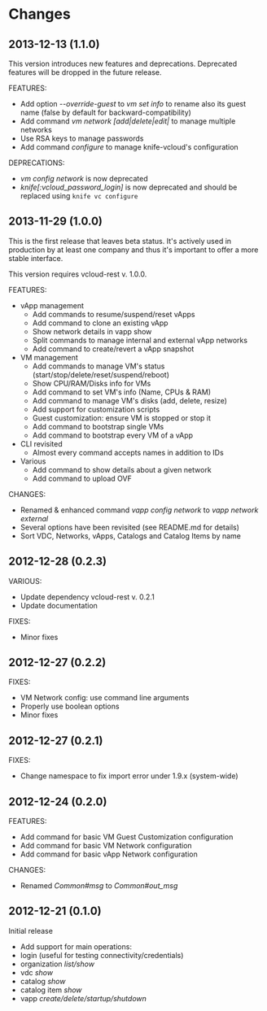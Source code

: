 Changes
==
2013-12-13 (1.1.0)
--

This version introduces new features and deprecations.
Deprecated features will be dropped in the future release.

FEATURES:

* Add option *--override-guest* to *vm set info* to rename also its guest name (false by default for backward-compatibility)
* Add command *vm network [add|delete|edit|* to manage multiple networks
* Use RSA keys to manage passwords
* Add command *configure* to manage knife-vcloud's configuration

DEPRECATIONS:

* *vm config network* is now deprecated
* *knife[:vcloud_password_login]* is now deprecated and should be replaced using ```knife vc configure```

2013-11-29 (1.0.0)
--

This is the first release that leaves beta status.
It's actively used in production by at least one company and thus it's important
to offer a more stable interface.

This version requires vcloud-rest v. 1.0.0.

FEATURES:

* vApp management
    * Add commands to resume/suspend/reset vApps
    * Add command to clone an existing vApp
    * Show network details in vapp show
    * Split commands to manage internal and external vApp networks
    * Add command to create/revert a vApp snapshot
* VM management
    * Add commands to manage VM's status (start/stop/delete/reset/suspend/reboot)
    * Show CPU/RAM/Disks info for VMs
    * Add command to set VM's info (Name, CPUs & RAM)
    * Add command to manage VM's disks (add, delete, resize)
    * Add support for customization scripts
    * Guest customization: ensure VM is stopped or stop it
    * Add command to bootstrap single VMs
    * Add command to bootstrap every VM of a vApp
* CLI revisited
    * Almost every command accepts names in addition to IDs
* Various
    * Add command to show details about a given network
    * Add command to upload OVF

CHANGES:

* Renamed & enhanced command _vapp config network_ to _vapp network external_
* Several options have been revisited (see README.md for details)
* Sort VDC, Networks, vApps, Catalogs and Catalog Items by name

2012-12-28 (0.2.3)
--

VARIOUS:

* Update dependency vcloud-rest v. 0.2.1
* Update documentation

FIXES:
* Minor fixes

2012-12-27 (0.2.2)
--

FIXES:

* VM Network config: use command line arguments
* Properly use boolean options
* Minor fixes

2012-12-27 (0.2.1)
--

FIXES:

* Change namespace to fix import error under 1.9.x (system-wide)

2012-12-24 (0.2.0)
--

FEATURES:

* Add command for basic VM Guest Customization configuration
* Add command for basic VM Network configuration
* Add command for basic vApp Network configuration

CHANGES:

* Renamed _Common#msg_ to _Common#out\_msg_

2012-12-21 (0.1.0)
--

Initial release

* Add support for main operations:
 * login (useful for testing connectivity/credentials)
 * organization _list/show_
 * vdc _show_
 * catalog _show_
 * catalog item _show_
 * vapp _create/delete/startup/shutdown_

